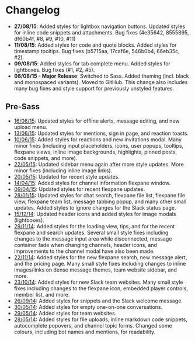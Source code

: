 # Changelog

* **27/08/15**: Added styles for lightbox navigation buttons. Updated styles for inline code snippets and attachments. Bug fixes (4e35642, 8555895, df60b4f, #8, #9, #10, #11)
* **11/08/15**: Added styles for code and quote blocks. Added styles for timestamp tooltips. Bug fixes (b5715aa, 17caf6e, 546b0b4, 66eb35c, #2).
* **09/08/15**: Added styles for tab complete menu. Added styles for lightboxes. Bug fixes (#1, #2, #5).
* **08/08/15 - Major Release**: Switched to Sass. Added theming (incl. black and monospaced variants). Moved to GitHub. This change also includes many bug fixes and style support for previously unstyled features.

## Pre-Sass
* [16/06/15](https://www.diffchecker.com/uitqs5is): Updated styles for offline alerts, message editing, and new upload menu.
* [13/06/15](https://www.diffchecker.com/gnpbqnaf): Updated styles for mentions, sign in page, and reaction toasts.
* [10/06/15](https://www.diffchecker.com/ca0ml7w3): Added styles for reactions and new invitations modal. Many minor fixes (including input placeholders, icons, user popups, tooltips, flexpane views, inline image backgrounds, highlights, pinned posts, code snippets, and more).
* [22/05/15](https://www.diffchecker.com/mmujxhk4): Updated sidebar menu again after more style updates. More minor fixes (including inline image links).
* [20/05/15](https://www.diffchecker.com/9ni1ewub): Updated for recent style updates.
* [14/04/15](https://www.diffchecker.com/5o2nwr4k): Added styles for channel information flexpane window.
* [09/04/15](https://www.diffchecker.com/f8pfeigd): Updated styles for recent flexpane updates.
* [28/01/15](https://www.diffchecker.com/d76qfmse): Updated styles for chat search, flexpane file list, flexpane file view, flexpane team list, message tabbing popup, and many other small updates. Added styles to ignore changes for the Slack status page.
* [15/12/14](https://www.diffchecker.com/3lumodcz): Updated header icons and added styles for image modals (lightboxes).
* [29/11/14](https://www.diffchecker.com/a5o5rs51): Added styles for the loading view, tips, and for the recent flexpane and search updates. Several small style fixes including changes to the message input area while disconnected, message container fade when changing channels, header icons, and improvements to the channel modal have also been made.
* [22/11/14](https://www.diffchecker.com/wm35ya8r): Added styles for the new flexpane search, new message alert, and the pricing page. Many small style fixes including changes to inline images/links on dense message themes, team website sidebar, and more.
* [23/10/14](https://www.diffchecker.com/jbhb9iai): Added styles for new Slack team websites. Many small style fixes including changes to the flexpane icon, embedded player controls, member list, and more.
* [26/09/14](https://www.diffchecker.com/0jhcr50q): Added styles for snippets and the Slack welcome message.
* [30/05/14](http://www.diffchecker.com/e111hppo): Added styles for empty one-on-one conversations.
* [29/05/14](http://www.diffchecker.com/780b0r3f): Added styles for team websites.
* [28/05/14](http://www.diffchecker.com/bbkmodat): Added styles for file uploads, inline markdown code snippets, autocomplete popovers, and channel topic forms. Changed some colours, including bot names and mentions, for readability.
